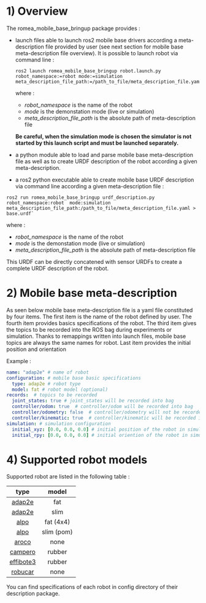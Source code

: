 # 1) Overview #

The romea_mobile_base_bringup package provides  : 

 - launch files able to launch ros2 mobile base drivers according a meta-description file provided by user (see next section for mobile base meta-description file overview). It is possible to launch robot via command line : 

    ```console
    ros2 launch romea_mobile_base_bringup robot.launch.py robot_namespace:=robot mode:=simulation meta_description_file_path:=/path_to_file/meta_description_file.yaml
    ```

   where :

   - *robot_namespace* is the name of the robot 
   - *mode* is the demonstation mode (live or simulation)  
   - *meta_description_file_path* is the absolute path of meta-description file    

   **Be careful, when the simulation mode is chosen the simulator is not started by this launch script and must be launched separately.**

 - a python module able to load and parse mobile base meta-description file as well as to create URDF description of the robot according a given meta-description.

 - a ros2 python executable able to create mobile base URDF description via command line according a given meta-description file  :

  ```console
  ros2 run romea_mobile_base_bringup urdf_description.py robot_namespace:robot  mode:simulation meta_description_file_path:/path_to_file/meta_description_file.yaml > base.urdf`
  ```

   where :

   - *robot_namespace* is the name of the robot 
   - *mode* is the demonstation mode (live or simulation)  
   - *meta_description_file_path* is the absolute path of meta-description file    

   This URDF  can be directly concatened with sensor URDFs to create a complete URDF description of the robot.  

   
# 2) Mobile base meta-description #

As seen below mobile base meta-description file is a yaml file constituted by four items. The first item is the name of the robot defined by user. The fourth item provides basics specifications of the robot. The third item gives the topics to be recorded into the ROS bag during experiments or simulation. Thanks to remappings written into launch files, mobile base topics are always the same names for robot. Last item provides the initial position and orientation      

Example :
```yaml
name: "adap2e" # name of robot
configuration: # mobile base basic specifications
  type: adap2e # robot type
  model: fat # robot model (optional)
records:  # topics to be recorded
  joint_states: true # joint_states will be recorded into bag
  controller/odom: true  # controller/odom will be recorded into bag
  controller/odometry: false  # controller/odometry will not be recorded into bag
  controller/kinematic: true  # controller/kinematic will be recorded into bag
simulation: # simulation configuration
  initial_xyz: [0.0, 0.0, 0.0] # initial position of the robot in simulation world
  initial_rpy: [0.0, 0.0, 0.0] # initial oriention of the robot in simulation world
```

# 4) Supported robot models

Supported robot are listed in the following table :

|  type  |   model    |
| :----: | :--------: |
| [adap2e](https://gitlab.irstea.fr/romea_ros2/interfaces/vehicles/adap2e) |    fat     |
| [adap2e](https://gitlab.irstea.fr/romea_ros2/interfaces/vehicles/adap2e) |    slim    |
| [alpo](https://gitlab.irstea.fr/romea_ros2/interfaces/vehicles/alpo) | fat (4x4) |
| [alpo](https://gitlab.irstea.fr/romea_ros2/interfaces/vehicles/alpo)  |   slim (pom)  |
| [aroco](https://gitlab.irstea.fr/romea_ros2/interfaces/vehicles/aroco)  |    none    |
| [campero](https://gitlab.irstea.fr/romea_ros2/interfaces/vehicles/campero)  |    rubber    |
| [effibote3](https://gitlab.irstea.fr/romea_ros2/interfaces/vehicles/effibote3)  |    rubber    |
| [robucar](https://gitlab.irstea.fr/romea_ros2/interfaces/vehicles/robucar)  |    none    |


You can find specifications of each robot in config directory of their description package.

